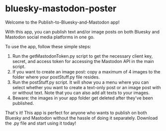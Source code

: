 # bluesky-mastodon-poster

Welcome to the Publish-to-Bluesky-and-Mastodon app!

With this app, you can publish text and/or image posts on both Bluesky and Mastodon social media platforms in one go.

To use the app, follow these simple steps:

1) Run the getMastodonToken.py script to get the necessary client key, secret, and access token for accessing the Mastodon API in the main script.
2) If you want to create an image post: copy a maximum of 4 images to the folder where your postStuff.py file resides.
3) Run the postStuff.py script. It will show you a menu where you can select whether you want to create a text-only post or an image post with or without text. Note that you can also add alt texts to your images.
4) Beware: the images in your app folder get deleted after they've been published.

That's it! This app is perfect for anyone who wants to publish on both Bluesky and Mastodon without the hassle of doing it separately. Download the .py file and start using it today!
